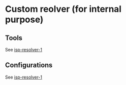 # Custom reolver (for internal purpose)

## Tools ##
See [isp-resolver-1](../isp-resolver-1)

## Configurations ##
See [isp-resolver-1](../isp-resolver-1)

